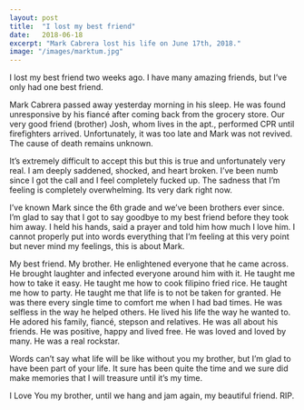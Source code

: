 ```yaml
---
layout: post
title:  "I lost my best friend"
date:   2018-06-18
excerpt: "Mark Cabrera lost his life on June 17th, 2018."
image: "/images/marktum.jpg"
---
```

I lost my best friend two weeks ago. I have many amazing friends, but I’ve only had one best friend. 

Mark Cabrera passed away yesterday morning in his sleep. He was found unresponsive by his fiancé after coming back from the grocery store. Our very good friend (brother) Josh, whom lives in the apt., performed CPR until firefighters arrived. Unfortunately, it was too late and Mark was not revived. The cause of death remains unknown. 

It’s extremely difficult to accept this but this is true and unfortunately very real. I am deeply saddened, shocked, and heart broken. I’ve been numb since I got the call and I feel completely fucked up. The sadness that I’m feeling is completely overwhelming. Its very dark right now. 

I’ve known Mark since the 6th grade and we’ve been brothers ever since. I’m glad to say that I got to say goodbye to my best friend before they took him away. I held his hands, said a prayer and told him how much I love him. I cannot properly put into words everything that I’m feeling at this very point but never mind my feelings, this is about Mark. 

My best friend. My brother. He enlightened everyone that he came across. He brought laughter and infected everyone around him with it. He taught me how to take it easy. He taught me how to cook filipino fried rice. He taught me how to party. He taught me that life is to not be taken for granted. He was there every single time to comfort me when I had bad times. He was selfless in the way he helped others. He lived his life the way he wanted to. He adored his family, fiancé, stepson and relatives. He was all about his friends. He was positive, happy and lived free. He was loved and loved by many. He was a real rockstar. 

Words can’t say what life will be like without you my brother, but I’m glad to have been part of your life. It sure has been quite the time and we sure did make memories that I will treasure until it’s my time. 

I Love You my brother, until we hang and jam again, my beautiful friend. RIP.

